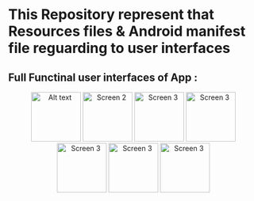 # This Repository represent that Resources files & Android manifest file reguarding to user interfaces
## Full Functinal user interfaces of App :

<p align="center">
  <img src="https://drive.google.com/uc?export=view&id=1PRe7eFQvyMGUVw3OeuLJ9vV1YVdfl_pv" alt="Alt text" width="100"/>
  <img src="https://drive.google.com/uc?export=view&id=10LqcYQ7G5THFkh0YoZvs5px2MphF6VKW" alt="Screen 2" width="100"/>
  <img src="https://drive.google.com/uc?export=view&id=1rkga-HU-wG38JX5Anzxec1y45BndMBNF" alt="Screen 3" width="100"/>
  <img src="https://drive.google.com/uc?export=view&id=1_o5jIXpEZ7mcDEmBoi6uPpDQGRMzSfj8" alt="Screen 3" width="100"/>
  <img src="https://drive.google.com/uc?export=view&id=1PG_ItX2FWL2-BltCROfzBGBEzbEHQvbZ" alt="Screen 3" width="100"/>
  <img src="https://drive.google.com/uc?export=view&id=1sv8vDkWhh3D3kCjsWLpIMlxdJN_UvPG2" alt="Screen 3" width="100"/>
  <img src="https://drive.google.com/uc?export=view&id=1Yr1WyfWpihhuUs4ap3LmCUjuZq_-aLdW" alt="Screen 3" width="100"/>
  
</p>
